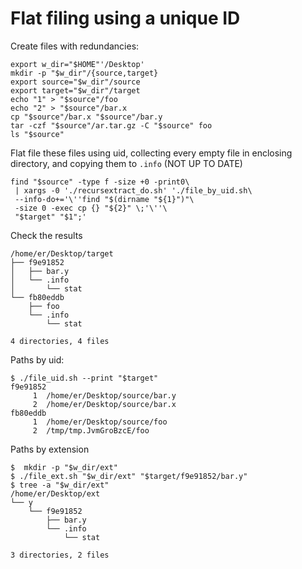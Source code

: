 # Flat filing using a unique ID

Create files with redundancies:
```
export w_dir="$HOME"'/Desktop'
mkdir -p "$w_dir"/{source,target}
export source="$w_dir"/source
export target="$w_dir"/target
echo "1" > "$source"/foo
echo "2" > "$source"/bar.x
cp "$source"/bar.x "$source"/bar.y
tar -czf "$source"/ar.tar.gz -C "$source" foo
ls "$source"
```
Flat file these files using uid, collecting every empty file in enclosing directory, and copying them to `.info`
(NOT UP TO DATE)
```
find "$source" -type f -size +0 -print0\
 | xargs -0 './recursextract_do.sh' './file_by_uid.sh\
 --info-do+='\''find "$(dirname "${1}")"\
 -size 0 -exec cp {} "${2}" \;'\''\
 "$target" "$1";'
```
Check the results
```
/home/er/Desktop/target
├── f9e91852
│   ├── bar.y
│   └── .info
│       └── stat
└── fb80eddb
    ├── foo
    └── .info
        └── stat

4 directories, 4 files
```
Paths by uid:
```
$ ./file_uid.sh --print "$target"
f9e91852
     1	/home/er/Desktop/source/bar.y
     2	/home/er/Desktop/source/bar.x
fb80eddb
     1	/home/er/Desktop/source/foo
     2	/tmp/tmp.JvmGroBzcE/foo
```
Paths by extension
```
$  mkdir -p "$w_dir/ext"
$ ./file_ext.sh "$w_dir/ext" "$target/f9e91852/bar.y"
$ tree -a "$w_dir/ext"
/home/er/Desktop/ext
└── y
    └── f9e91852
        ├── bar.y
        └── .info
            └── stat

3 directories, 2 files
```

